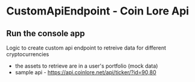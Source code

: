 # CustomApiEndpoint - Coin Lore Api
## Run the console app

Logic to create custom api endpoint to retreive data for different cryptocurrencies

* the assets to retrieve are in a user's portfolio (mock data)
* sample api - https://api.coinlore.net/api/ticker/?id=90,80
